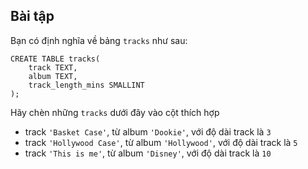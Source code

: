 ## Bài tập
Bạn có định nghĩa về bảng `tracks` như sau:
```
CREATE TABLE tracks(
    track TEXT, 
    album TEXT, 
    track_length_mins SMALLINT
);
```
Hãy chèn những `tracks` dưới đây vào cột thích hợp

- track `'Basket Case'`, từ album `'Dookie'`, với độ dài track là `3`
- track `'Hollywood Case'`, từ album `'Hollywood'`,  với độ dài track là `5`
- track `'This is me'`, từ album `'Disney'`, với độ dài track là `10`
